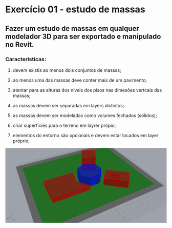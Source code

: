 # Exercício 01 - estudo de massas

## Fazer um estudo de massas em **qualquer** modelador 3D para ser exportado e manipulado no Revit.

### Caracteristicas:

1. devem existis ao menos dois conjuntos de massas;

1. ao menos uma das massas deve conter mais de um pavimento;

1. atentar para as alturas dos níveis dos pisos nas dimesões vertcais das massas;

1. as massas devem ser separadas em layers distintos;

1. as massas devem ser modeladas como volumes fechados (sólidos);

1. criar superfícies para o terreno em layrer própio;

1. elementos do entorno são opcionais e devem estar locados em layer próprio;


![exemplo](exemploMassas.jpg)




